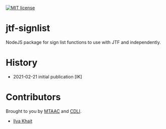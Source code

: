 [![MIT license](https://img.shields.io/badge/License-MIT-blue.svg)](https://lbesson.mit-license.org/)

# jtf-signlist

NodeJS package for sign list functions to use with JTF and independently.

# History

- 2021-02-21 initial publication [IK]

# Contributors

Brought to you by [MTAAC](https://cdli-gh.github.io/mtaac/digging-into-data-challenge/) and [CDLI](https://cdli.ucla.edu/).

- [Ilya Khait](https://github.com/khoidt)
